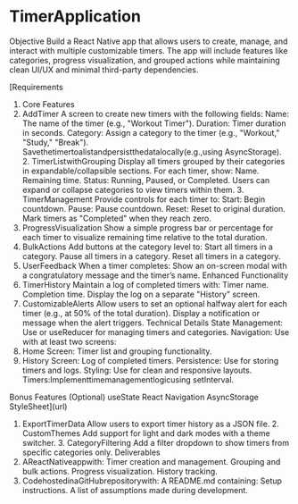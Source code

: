 # TimerApplication


Objective
Build a React Native app that allows users to create, manage, and interact with multiple customizable timers. The app will include features like categories, progress visualization, and grouped actions while maintaining clean UI/UX and minimal third-party dependencies.

[Requirements
1. Core Features
  1. AddTimer
A screen to create new timers with the following fields:
Name: The name of the timer (e.g., "Workout Timer").
Duration: Timer duration in seconds.
Category: Assign a category to the timer (e.g., "Workout," "Study," "Break").
Savethetimertoalistandpersistthedatalocally(e.g.,using AsyncStorage). 2. TimerListwithGrouping
Display all timers grouped by their categories in expandable/collapsible sections. For each timer, show:
Name.
Remaining time.
Status: Running, Paused, or Completed.
Users can expand or collapse categories to view timers within them. 3. TimerManagement
Provide controls for each timer to: Start: Begin countdown.
Pause: Pause countdown.
Reset: Reset to original duration.
Mark timers as "Completed" when they reach zero.
4. ProgressVisualization
Show a simple progress bar or percentage for each timer to visualize remaining time relative to the total duration.
5. BulkActions
Add buttons at the category level to: Start all timers in a category.
Pause all timers in a category. Reset all timers in a category.
6. UserFeedback
When a timer completes:
Show an on-screen modal with a congratulatory message and the timer’s name.
Enhanced Functionality
1. TimerHistory
Maintain a log of completed timers with: Timer name.
Completion time.
Display the log on a separate "History" screen.
2. CustomizableAlerts
Allow users to set an optional halfway alert for each timer (e.g., at 50% of the total duration). Display a notification or message when the alert triggers.
Technical Details
State Management: Use or useReducer for managing timers and categories. Navigation: Use     with at least two screens:
1. Home Screen: Timer list and grouping functionality.
2. History Screen: Log of completed timers.
Persistence: Use for storing timers and logs. Styling: Use     for clean and responsive layouts. Timers:Implementtimemanagementlogicusing setInterval.


Bonus Features (Optional) 
useState
React Navigation
AsyncStorage
StyleSheet](url)
 1. ExportTimerData
Allow users to export timer history as a JSON file. 2. CustomThemes
Add support for light and dark modes with a theme switcher. 3. CategoryFiltering
Add a filter dropdown to show timers from specific categories only.
Deliverables
1. AReactNativeappwith:
Timer creation and management.
Grouping and bulk actions. Progress visualization. History tracking.
2. CodehostedinaGitHubrepositorywith: A README.md containing:
Setup instructions.
A list of assumptions made during development.
